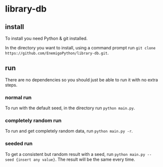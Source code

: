 # library-db

## install
To install you need Python & git installed.

In the directory you want to install, using a command prompt run `git clone https://github.com/EnemigoPython/library-db.git`.

## run
There are no dependencies so you should just be able to run it with no extra steps.

### normal run
To run with the default seed, in the directory run `python main.py`.

### completely random run
To run and get completely random data, run `python main.py -r`.

### seeded run
To get a consistent but random result with a seed, run `python main.py --seed {insert any value}`. The result will be the same every time.